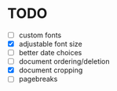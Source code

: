 # TODO
- [ ] custom fonts
- [x] adjustable font size
- [ ] better date choices
- [ ] document ordering/deletion
- [x] document cropping
- [ ] pagebreaks